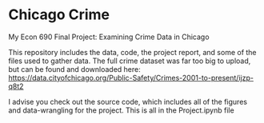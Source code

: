 # Chicago Crime
My Econ 690 Final Project: Examining Crime Data in Chicago

This repository includes the data, code, the project report, and some of the files used to gather data. The full crime dataset was far too big to upload, but can be found and downloaded here: https://data.cityofchicago.org/Public-Safety/Crimes-2001-to-present/ijzp-q8t2 

I advise you check out the source code, which includes all of the figures and data-wrangling for the project. This is all in the Project.ipynb file  
